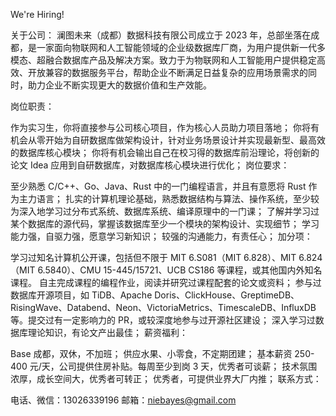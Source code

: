 We're Hiring!

关于公司： 澜图未来（成都）数据科技有限公司成立于 2023 年，总部坐落在成都，是一家面向物联网和人工智能领域的企业级数据库厂商，为用户提供新一代多模态、超融合数据库产品及解决方案。致力于为物联网和人工智能用户提供稳定高效、开放兼容的数据服务平台，帮助企业不断满足日益复杂的应用场景需求的同时，助力企业不断实现更大的数据价值和生产效能。

岗位职责：

作为实习生，你将直接参与公司核心项目，作为核心人员助力项目落地；
你将有机会从零开始为自研数据库做架构设计，针对业务场景设计并实现最新型、最高效的数据库核心模块；
你将有机会输出自己在校习得的数据库前沿理论，将创新的论文 Idea 应用到自研数据库，对数据库核心模块进行优化；
岗位要求：

至少熟悉 C/C++、Go、Java、Rust 中的一门编程语言，并且有意愿将 Rust 作为主力语言；
扎实的计算机理论基础，熟悉数据结构与算法、操作系统，至少较为深入地学习过分布式系统、数据库系统、编译原理中的一门课；
了解并学习过某个数据库的源代码，掌握该数据库至少一个模块的架构设计、实现细节；
学习能力强，自驱力强，愿意学习新知识；
较强的沟通能力，有责任心；
加分项：

学习过知名计算机公开课，包括但不限于 MIT 6.S081（MIT 6.828）、MIT 6.824（MIT 6.5840）、CMU 15-445/15721、UCB CS186 等课程，或其他国内外知名课程。 自主完成课程的编程作业，阅读并研究过课程配套的论文或资料；
参与过数据库开源项目，如 TiDB、Apache Doris、ClickHouse、GreptimeDB、RisingWave、Databend、Neon、VictoriaMetrics、TimescaleDB、InfluxDB 等。提交过有一定影响力的 PR，或较深度地参与过开源社区建设；
深入学习过数据库理论知识，有论文产出最佳；
薪资福利：

Base 成都，双休，不加班；
供应水果、小零食，不定期团建；
基本薪资 250-400 元/天，公司提供住房补贴。每周至少到岗 3 天，优秀者可谈薪；
技术氛围浓厚，成长空间大，优秀者可转正；
优秀者，可提供业界大厂内推；
联系方式：

电话、微信：13026339196
邮箱：niebayes@gmail.com
